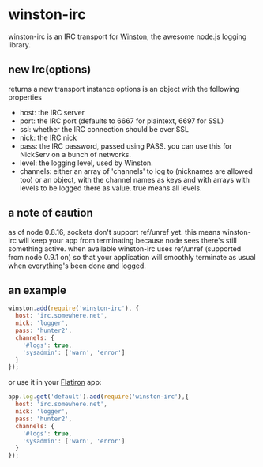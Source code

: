 winston-irc
===========
winston-irc is an IRC transport for [Winston], the awesome node.js logging library.

new Irc(options)
----------------
returns a new transport instance
options is an object with the following properties
 * host: the IRC server
 * port: the IRC port (defaults to 6667 for plaintext, 6697 for SSL)
 * ssl: whether the IRC connection should be over SSL
 * nick: the IRC nick
 * pass: the IRC password, passed using PASS. you can use this for NickServ on a bunch of networks.
 * level: the logging level, used by Winston.
 * channels: either an array of 'channels' to log to (nicknames are allowed too) or an object, with the channel names as keys and with arrays with levels to be logged there as value. true means all levels.

a note of caution
-----------------
as of node 0.8.16, sockets don't support ref/unref yet. this means winston-irc will keep your app from terminating because node sees there's still something active.
when available winston-irc uses ref/unref (supported from node 0.9.1 on) so that your application will smoothly terminate as usual when everything's been done and logged.

an example
----------

```javascript
winston.add(require('winston-irc'), {
  host: 'irc.somewhere.net',
  nick: 'logger',
  pass: 'hunter2',
  channels: {
    '#logs': true,
    'sysadmin': ['warn', 'error']
  }
});
```

or use it in your [Flatiron] app:

```javascript
app.log.get('default').add(require('winston-irc'),{
  host: 'irc.somewhere.net',
  nick: 'logger',
  pass: 'hunter2',
  channels: {
    '#logs': true,
    'sysadmin': ['warn', 'error']
  }
});
```

[Winston]: https://github.com/flatiron/winston
[Flatiron]: http://flatironjs.org/
